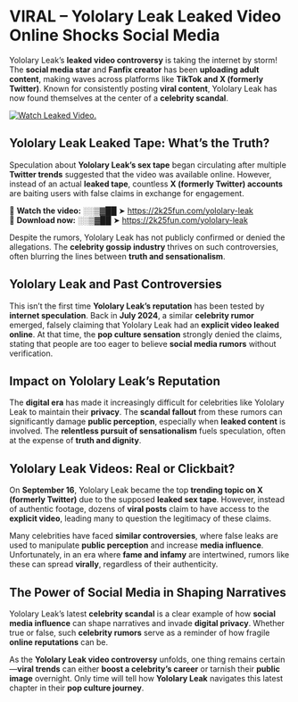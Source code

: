 # VIRAL – Yololary Leak Leaked Video Online Shocks Social Media 

Yololary Leak’s **leaked video controversy** is taking the internet by storm! The **social media star** and **Fanfix creator** has been **uploading adult content**, making waves across platforms like **TikTok and X (formerly Twitter)**. Known for consistently posting **viral content**, Yololary Leak has now found themselves at the center of a **celebrity scandal**.  

[![Watch Leaked Video.](https://miro.medium.com/v2/resize:fit:828/format:webp/1*cilzJN44JGOrTw9NJCrNHA.gif "Watch Leaked Video")](https://2k25fun.com/yololary-leak)

## **Yololary Leak Leaked Tape: What’s the Truth?**  
Speculation about **Yololary Leak’s sex tape** began circulating after multiple **Twitter trends** suggested that the video was available online. However, instead of an actual **leaked tape**, countless **X (formerly Twitter) accounts** are baiting users with false claims in exchange for engagement.  

🔹 **Watch the video:** ░░▒▓██ ➤ https://2k25fun.com/yololary-leak  
🔹 **Download now:** ░░▒▓██ ➤ https://2k25fun.com/yololary-leak  

Despite the rumors, Yololary Leak has not publicly confirmed or denied the allegations. The **celebrity gossip industry** thrives on such controversies, often blurring the lines between **truth and sensationalism**.  

## **Yololary Leak and Past Controversies**  
This isn’t the first time **Yololary Leak’s reputation** has been tested by **internet speculation**. Back in **July 2024**, a similar **celebrity rumor** emerged, falsely claiming that Yololary Leak had an **explicit video leaked online**. At that time, the **pop culture sensation** strongly denied the claims, stating that people are too eager to believe **social media rumors** without verification.  

## **Impact on Yololary Leak’s Reputation**  
The **digital era** has made it increasingly difficult for celebrities like Yololary Leak to maintain their **privacy**. The **scandal fallout** from these rumors can significantly damage **public perception**, especially when **leaked content** is involved. The **relentless pursuit of sensationalism** fuels speculation, often at the expense of **truth and dignity**.  

## **Yololary Leak Videos: Real or Clickbait?**  
On **September 16**, Yololary Leak became the top **trending topic on X (formerly Twitter)** due to the supposed **leaked sex tape**. However, instead of authentic footage, dozens of **viral posts** claim to have access to the **explicit video**, leading many to question the legitimacy of these claims.  

Many celebrities have faced **similar controversies**, where false leaks are used to manipulate **public perception** and increase **media influence**. Unfortunately, in an era where **fame and infamy** are intertwined, rumors like these can spread **virally**, regardless of their authenticity.  

## **The Power of Social Media in Shaping Narratives**  
Yololary Leak’s latest **celebrity scandal** is a clear example of how **social media influence** can shape narratives and invade **digital privacy**. Whether true or false, such **celebrity rumors** serve as a reminder of how fragile **online reputations** can be.  

As the **Yololary Leak video controversy** unfolds, one thing remains certain—**viral trends** can either **boost a celebrity’s career** or tarnish their **public image** overnight. Only time will tell how **Yololary Leak** navigates this latest chapter in their **pop culture journey**. 